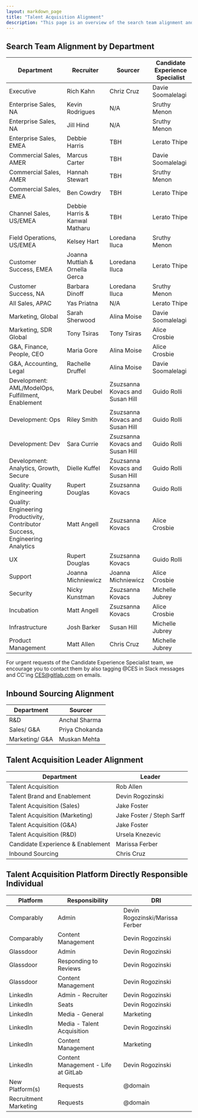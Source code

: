 ```yaml
---
layout: markdown_page
title: "Talent Acquisition Alignment"
description: "This page is an overview of the search team alignment and the talent acquisition platform directly responsible individual in talent acquisition operations and talent brand."
---
```


## Search Team Alignment by Department

| Department                    | Recruiter       | Sourcer     | Candidate Experience Specialist    |
|--------------------------|-----------------|-----------------|-------------------------------------|
| Executive          | Rich Kahn   | Chriz Cruz | Davie Soomalelagi  |
| Enterprise Sales, NA | Kevin Rodrigues |  N/A | Sruthy Menon |
| Enterprise Sales, NA | Jill Hind |  N/A | Sruthy Menon |
| Enterprise Sales, EMEA | Debbie Harris |  TBH | Lerato Thipe |
| Commercial Sales,	AMER | Marcus Carter | TBH  | Davie Soomalelagi |
| Commercial Sales,	AMER | Hannah Stewart | TBH  | Sruthy Menon |
| Commercial Sales,	EMEA | Ben Cowdry | TBH | Lerato Thipe |
| Channel Sales, US/EMEA | Debbie Harris & Kanwal Matharu | TBH | Lerato Thipe |
| Field Operations,	US/EMEA | Kelsey Hart | Loredana Iluca | Sruthy Menon |
| Customer Success, EMEA | Joanna Muttiah & Ornella Gerca | Loredana Iluca | Lerato Thipe |
| Customer Success, NA | Barbara Dinoff | Loredana Iluca | Sruthy Menon |
| All Sales, APAC | Yas Priatna | N/A | Lerato Thipe |
| Marketing, Global | Sarah Sherwood | Alina Moise | Davie Soomalelagi |
| Marketing, SDR Global | Tony Tsiras | Tony Tsiras| Alice Crosbie |
| G&A, Finance, People, CEO | Maria Gore | Alina Moise | Alice Crosbie |
| G&A, Accounting, Legal | Rachelle Druffel | Alina Moise | Davie Soomalelagi |
| Development: AML/ModelOps, Fulfillment, Enablement | Mark Deubel| Zsuzsanna Kovacs and Susan Hill | Guido Rolli |
| Development: Ops | Riley Smith | Zsuzsanna Kovacs and Susan Hill | Guido Rolli |
| Development: Dev | Sara Currie | Zsuzsanna Kovacs and Susan Hill | Guido Rolli |
| Development: Analytics, Growth, Secure | Dielle Kuffel | Zsuzsanna Kovacs and Susan Hill | Guido Rolli |
| Quality: Quality Engineering | Rupert Douglas| Zsuzsanna Kovacs | Guido Rolli |
| Quality: Engineering Productivity, Contributor Success, Engineering Analytics | Matt Angell   | Zsuzsanna Kovacs | Alice Crosbie |
| UX  | Rupert Douglas   | Zsuzsanna Kovacs  | Guido Rolli |
| Support | Joanna Michniewicz  |  Joanna Michniewicz | Alice Crosbie |
| Security | Nicky Kunstman |  Zsuzsanna Kovacs | Michelle Jubrey |
| Incubation | Matt Angell  |  Zsuzsanna Kovacs | Alice Crosbie |
| Infrastructure   | Josh Barker  | Susan Hill | Michelle Jubrey |
| Product Management  | Matt Allen | Chris Cruz | Michelle Jubrey |

For urgent requests of the Candidate Experience Specialist team, we encourage you to contact them by also tagging @CES in Slack messages and CC'ing CES@gitlab.com on emails. 

## Inbound Sourcing Alignment

| Department                 | Sourcer     |
|--------------------------|-----------------|
| R&D        | Anchal Sharma  | 
| Sales/ G&A        | Priya Chokanda   |
| Marketing/ G&A        | Muskan Mehta   |

## Talent Acquisition Leader Alignment

| Department                    | Leader      | 
|--------------------------|-----------------|
| Talent Acquisition         | Rob Allen |
| Talent Brand and Enablement | Devin Rogozinski |
| Talent Acquisition (Sales) | Jake Foster|
| Talent Acquisition (Marketing) | Jake Foster / Steph Sarff |
| Talent Acquisition (G&A) | Jake Foster |
| Talent Acquisition (R&D) | Ursela Knezevic |
| Candidate Experience & Enablement | Marissa Ferber |
| Inbound Sourcing | Chris Cruz |

## Talent Acquisition Platform Directly Responsible Individual

| Platform                    | Responsibility        | DRI     |
|--------------------------|-----------------|-----------------|
| Comparably | Admin  | Devin Rogozinski/Marissa Ferber |
| Comparably | Content Management | Devin Rogozinski |
| Glassdoor | Admin  | Devin Rogozinski |
| Glassdoor | Responding to Reviews  | Devin Rogozinski |
| Glassdoor | Content Management | Devin Rogozinski |
| LinkedIn | Admin - Recruiter  | Devin Rogozinski |
| LinkedIn | Seats | Devin Rogozinski |
| LinkedIn | Media - General | Marketing |
| LinkedIn | Media - Talent Acquisition | Devin Rogozinski |
| LinkedIn | Content Management | Marketing |
| LinkedIn | Content Management - Life at GitLab | Devin Rogozinski |
| New Platform(s) | Requests | @domain |
| Recruitment Marketing  | Requests | @domain |
